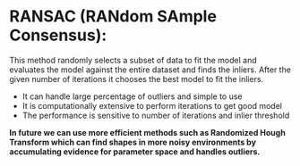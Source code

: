 # RANSAC (RANdom SAmple Consensus):

This method randomly selects a subset of data to fit the model and evaluates the model against the entire dataset and finds the inliers. After the given number of iterations it chooses the best model to fit the inliers.

* It can handle large percentage of outliers and simple to use
* It is computationally extensive to perform iterations to get good model
* The performance is sensitive to number of iterations and inlier threshold

**In future we can use more efficient methods such as Randomized Hough Transform which can find shapes in more noisy environments by accumulating evidence for parameter space and handles outliers.**
